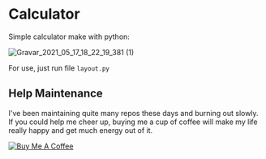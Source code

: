 # Calculator

Simple calculator make with python:

![Gravar_2021_05_17_18_22_19_381 (1)](https://user-images.githubusercontent.com/22732544/118560469-ea7fd180-b73f-11eb-8846-1e4b8d69e9f2.gif)

For use, just run file `layout.py`

## Help Maintenance

I've been maintaining quite many repos these days and burning out slowly. If you could help me cheer up, buying me a cup of coffee will make my life really happy and get much energy out of it.

<a href="https://www.buymeacoffee.com/RtrHv1C" target="_blank"><img src="https://www.buymeacoffee.com/assets/img/custom_images/purple_img.png" alt="Buy Me A Coffee" style="height: auto !important;width: auto !important;" ></a>
